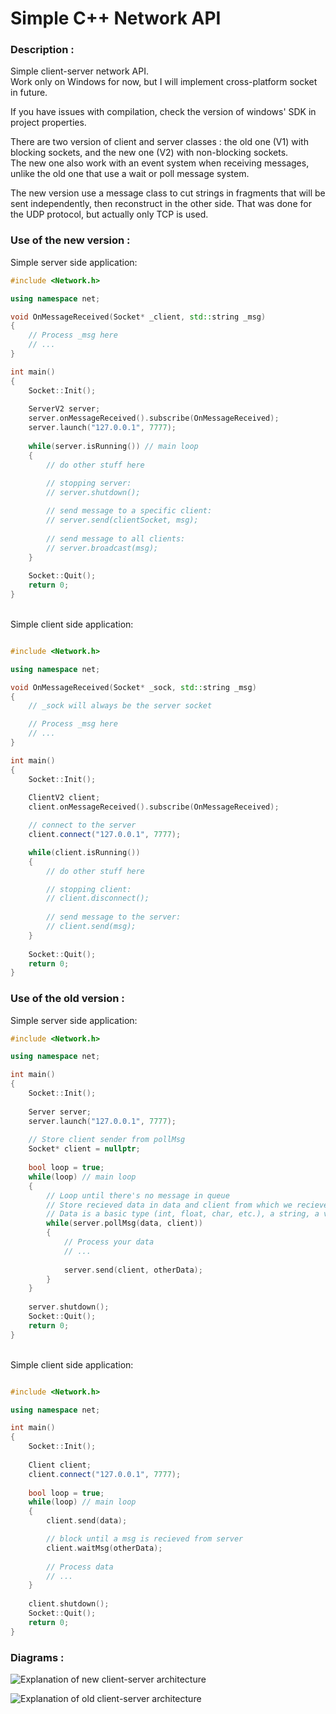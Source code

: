 # Simple C++ Network API

### Description :
Simple client-server network API.<br>
Work only on Windows for now, but I will implement cross-platform socket in future.<br>

If you have issues with compilation, check the version of windows' SDK in project properties. <br>

There are two version of client and server classes : the old one (V1) with blocking sockets, and the new one (V2) with non-blocking sockets. <br>
The new one also work with an event system when receiving messages, unlike the old one that use a wait or poll message system.

The new version use a message class to cut strings in fragments that will be sent independently, then reconstruct in the other side.
That was done for the UDP protocol, but actually only TCP is used.

### Use of the new version :
Simple server side application:
```cpp
#include <Network.h>

using namespace net;

void OnMessageReceived(Socket* _client, std::string _msg)
{
	// Process _msg here 
	// ...
}

int main()
{
	Socket::Init();
	
	ServerV2 server;
	server.onMessageReceived().subscribe(OnMessageReceived);
	server.launch("127.0.0.1", 7777);
	
	while(server.isRunning()) // main loop
	{
		// do other stuff here
		
		// stopping server:
		// server.shutdown();

		// send message to a specific client:
		// server.send(clientSocket, msg);
		
		// send message to all clients:
		// server.broadcast(msg);
	}
	
	Socket::Quit();
	return 0;
}
```
<br>Simple client side application:<br>

```cpp 

#include <Network.h>

using namespace net;

void OnMessageReceived(Socket* _sock, std::string _msg)
{
	// _sock will always be the server socket 

	// Process _msg here 
	// ...
}

int main()
{
	Socket::Init();
	
	ClientV2 client;
	client.onMessageReceived().subscribe(OnMessageReceived);

	// connect to the server
	client.connect("127.0.0.1", 7777);

	while(client.isRunning())
	{
		// do other stuff here

		// stopping client:
		// client.disconnect();
		
		// send message to the server:
		// client.send(msg);
	}
	
	Socket::Quit();
	return 0;
}
```

### Use of the old version :
Simple server side application:
```cpp
#include <Network.h>

using namespace net;

int main()
{
	Socket::Init();
	
	Server server;
	server.launch("127.0.0.1", 7777);
	
	// Store client sender from pollMsg
	Socket* client = nullptr;
	
	bool loop = true;
	while(loop) // main loop
	{
		// Loop until there's no message in queue
		// Store recieved data in data and client from which we recieve
		// Data is a basic type (int, float, char, etc.), a string, a vector, or an ISerializable class
		while(server.pollMsg(data, client))
		{
			// Process your data
			// ...
			
			server.send(client, otherData);
		}
	}
	
	server.shutdown();
	Socket::Quit();
	return 0;
}
```
<br>Simple client side application:<br>

```cpp 

#include <Network.h>

using namespace net;

int main()
{
	Socket::Init();
	
	Client client;
	client.connect("127.0.0.1", 7777);
	
	bool loop = true;
	while(loop) // main loop
	{
		client.send(data);

		// block until a msg is recieved from server
		client.waitMsg(otherData); 
		
		// Process data
		// ...
	}
	
	client.shutdown();
	Socket::Quit();
	return 0;
}
```

### Diagrams :
![Explanation of new client-server architecture](images/libnet_new_architecture.jpg?raw=true "New architecture diagram")<br>

![Explanation of old client-server architecture](images/libnet_architecture.png?raw=true "Old architecture diagram")
